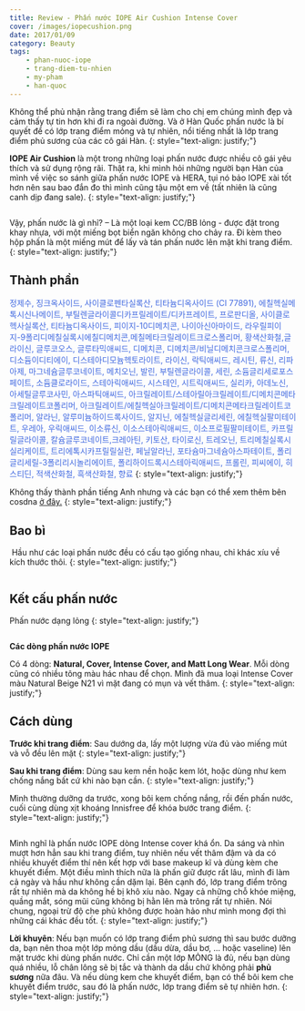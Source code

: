 ```yaml
---
title: Review - Phấn nước IOPE Air Cushion Intense Cover
cover: /images/iopecushion.png
date: 2017/01/09
category: Beauty
tags:
	- phan-nuoc-iope
	- trang-diem-tu-nhien
	- my-pham
	- han-quoc
---
```


Không thể phủ nhận rằng trang điểm sẽ làm cho chị em chúng mình đẹp và cảm thấy tự tin hơn khi đi ra ngoài đường. Và ở Hàn Quốc phấn nước là bí quyết để có lớp trang điểm mỏng và tự nhiên, nổi tiếng nhất là lớp trang điểm phủ sương của các cô gái Hàn.
{: style="text-align: justify;"}

**IOPE Air Cushion** là một trong những loại phấn nước được nhiều cô gái yêu thích và sử dụng rộng rãi. Thật ra, khi mình hỏi những người bạn Hàn của mình về việc so sánh giữa phấn nước IOPE và HERA, tụi nó bảo IOPE xài tốt hơn nên sau bao đắn đo thì mình cũng tậu một em về (tất nhiên là cũng canh dịp đang sale). 
{: style="text-align: justify;"}

<figure style="width: 500px" class="align-center">
  <img src="{{ site.url }}{{ site.baseurl }}/assets/images/iopecushion-1.png" alt="">
  <figcaption></figcaption>
</figure>

Vậy, phấn nước là gì nhỉ? –  Là một loại kem CC/BB lỏng - được đặt trong khay nhựa, với một miếng bọt biển ngăn không cho chảy ra. Đi kèm theo hộp phấn là một miếng mút để lấy và tán phấn nước lên mặt khi trang điểm.
{: style="text-align: justify;"}

## Thành phần

<span style="color:royalblue"> 정제수, 징크옥사이드, 사이클로펜타실록산, 티타늄디옥사이드 (CI 77891), 에칠헥실메톡시신나메이트, 부틸렌글라이콜디카프릴레이트/디카프레이트, 프로판디올, 사이클로헥사실록산, 티타늄디옥사이드, 피이지-10디메치콘, 나이아신아마이드, 라우릴피이지-9폴리디메칠실록시에칠디메치콘,메칠메타크릴레이트크로스폴리머, 황색산화철,글라이신, 글루코오스, 글루타믹애씨드, 디메치콘, 디메치콘/비닐디메치콘크로스폴리머, 디소듐이디티에이, 디스테아디모늄헥토라이트, 라이신, 락틱애씨드, 레시틴, 류신, 리파아제, 마그네슘글루코네이트, 메치오닌, 발린, 부틸렌글라이콜, 세린, 소듐글리세로포스페이트, 소듐클로라이드, 스테아릭애씨드, 시스테인, 시트릭애씨드, 실리카, 아데노신, 아세틸글루코사민, 아스파틱애씨드, 아크릴레이트/스테아릴아크릴레이트/디메치콘메타크릴레이트코폴리머, 아크릴레이트/에칠헥실아크릴레이트/디메치콘메타크릴레이트코폴리머, 알라닌, 알루미늄하이드록사이드, 알지닌, 에칠헥실글리세린, 에칠헥실팔미테이트, 우레아, 우릭애씨드, 이소류신, 이소스테아릭애씨드, 이소프로필팔미테이트, 카프릴릴글라이콜, 칼슘글루코네이트,크레아틴, 키토산, 타이로신, 트레오닌, 트리메칠실록시실리케이트, 트리에톡시카프릴릴실란, 페닐알라닌, 포타슘마그네슘아스파테이트, 폴리글리세릴-3폴리리시놀리에이트, 폴리하이드록시스테아릭애씨드, 프롤린, 피씨에이, 히스티딘, 적색산화철, 흑색산화철, 향료 </span>
{: style="text-align: justify;"}

Không thấy thành phần tiếng Anh nhưng và các bạn có thể xem thêm bên cosdna <a href="http://www.cosdna.com/eng/cosmetic_afe8286137.html" target="_blank"> ở đây.</a> 
{: style="text-align: justify;"}

## Bao bì

 Hầu như các loại phấn nước đều có cấu tạo giống nhau, chỉ khác xíu về kích thước thôi.
 {: style="text-align: justify;"}
 
 <figure style="width: 600px" class="align-center">
  <img src="{{ site.url }}{{ site.baseurl }}/assets/images/iopecushion-2.png" alt="">
  <figcaption> </figcaption>
</figure>

## Kết cấu phấn nước

Phấn nước dạng lỏng
{: style="text-align: justify;"}

<figure style="width: 600px" class="align-center">
  <img src="{{ site.url }}{{ site.baseurl }}/assets/images/iopecushion-3.png" alt="">
  <figcaption> </figcaption>
</figure>

**Các dòng phấn nước IOPE**

Có 4 dòng: **Natural, Cover, Intense Cover, and Matt Long Wear**. Mỗi dòng cũng có nhiều tông màu hác nhau để chọn. Mình đã mua loại Intense Cover màu Natural Beige N21 vì mặt đang có mụn và vết thâm.
{: style="text-align: justify;"}

## Cách dùng

**Trước khi trang điểm**: Sau dướng da, lấy một lượng vừa đủ vào miếng mút và vỗ đều lên mặt
{: style="text-align: justify;"}

**Sau khi trang điểm**: Dùng sau kem nền hoặc kem lót, hoặc dùng như kem chống nắng bất cứ khi nào bạn cần.
{: style="text-align: justify;"}

Mình thường dưỡng da trước, xong bôi kem chống nắng, rồi đến phấn nước, cuối cùng dùng xịt khoáng Innisfree để khóa bước trang điểm.
{: style="text-align: justify;"}

<figure style="width: 600px" class="align-center">
  <img src="{{ site.url }}{{ site.baseurl }}/assets/images/iopecushion-4.png" alt="">
  <figcaption> </figcaption>
</figure>

Mình nghĩ là phấn nước IOPE dòng Intense cover khá ổn. Da sáng và nhìn mượt hơn hẳn sau khi trang điểm, tuy nhiên nếu vết thâm đậm và da có nhiều khuyết điểm thí nên kết hợp với base makeup kĩ và dùng kèm che khuyết điểm. Một điều mình thích nữa là phấn giữ được rất lâu, mình đi làm cả ngày và hầu như không cần dặm lại. Bên cạnh đó, lớp trang điểm trông rất tự nhiên mà da không hề bị khô xíu nào. Ngay cả những chỗ khóe miệng, quầng mắt, sóng mũi cũng không bị hằn lên mà trông rất tự nhiên. Nói chung, ngoại trừ độ che phủ không được hoàn hảo như mình mong đợi thì những cái khác đều tốt.
{: style="text-align: justify;"}

**Lời khuyên**: Nếu bạn muốn có lớp trang điểm phủ sương thì sau bước dưỡng da, bạn nên thoa một lớp mỏng dầu (dầu dừa, dầu bơ, ... hoặc vaseline) lên mặt trước khi dùng phấn nước. Chỉ cần một lớp MỎNG là đủ, nếu bạn dùng quá nhiều, lỗ chân lông sẽ bị tắc và thành da dầu chứ không phải **phủ sương** nữa đâu. Và nếu dùng kem che khuyết điểm, bạn có thể bôi kem che khuyết điểm trước, sau đó là phấn nước, lớp trang điểm sẽ tự nhiên hơn.
{: style="text-align: justify;"}